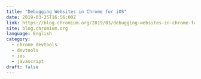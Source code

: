 ```yaml
---
title: "Debugging Websites in Chrome for iOS"
date: 2019-03-25T16:56:00Z
link: https://blog.chromium.org/2019/03/debugging-websites-in-chrome-for-ios.html?utm_medium=RSS&utm_source=news.12bit.vn
site: blog.chromium.org
language: English
category:
  - chrome devtools
  - devtools
  - ios
  - javascript
draft: false
---
```

